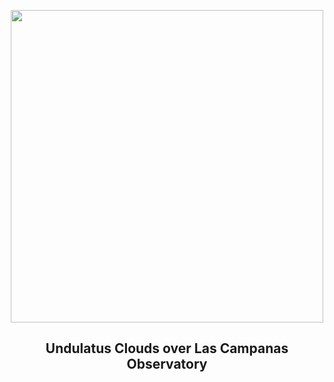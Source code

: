 
<p align="center"><img src="https://apod.nasa.gov/apod/image/2411/ParallelClouds_Beletsky_960.jpg" width="500" height="500"></p>
<h2 align="center"> Undulatus Clouds over Las Campanas Observatory </h2>
